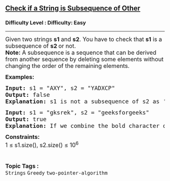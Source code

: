 <h2><a href="https://www.geeksforgeeks.org/problems/given-two-strings-find-if-first-string-is-a-subsequence-of-second/1?_gl=1*1c6982m*_up*MQ..*_gs*MQ..&gbraid=0AAAAAC9yBkB7rn2o4IGOy6u-8DiOgyK8D">Check if a String is Subsequence of Other</a></h2><h3>Difficulty Level : Difficulty: Easy</h3><hr><div class="problems_problem_content__Xm_eO"><p><span style="font-size: 18px;">Given two strings <strong>s1</strong> and <strong>s2</strong>. You have to check that <strong>s1</strong> is a subsequence of <strong>s2 </strong> or not. <br><strong>Note:</strong> A subsequence is a sequence that can be derived from another sequence by deleting some elements without changing the order of the remaining elements.</span></p>
<p><span style="font-size: 18px;"><strong>Examples:</strong></span></p>
<pre><span style="font-size: 18px;"><strong>Input: </strong>s1 = "AXY", s2 = "YADXCP"
<strong>Output: </strong>false
<strong>Explanation:</strong> s1 is not a subsequence of s2 as 'Y' appears before 'A'.</span></pre>
<pre><span style="font-size: 18px;"><strong>Input: </strong>s1 = "gksrek", s2 = "geeksforgeeks"
<strong>Output:</strong> true
<strong>Explanation: </strong>If we combine the bold character of "<strong>g</strong>ee<strong>ks</strong>fo<strong>r</strong>g<strong>e</strong>e<strong>k</strong>s", it equals to s1. So s1</span> <span style="font-size: 14pt;">is a subsequence of s2. </span></pre>
<p><span style="font-size: 18px;"><strong>Constraints:</strong><br>1 ≤ s1.size(), s2.size() ≤ 10<sup>6</sup></span></p></div><br><p><span style=font-size:18px><strong>Topic Tags : </strong><br><code>Strings</code>&nbsp;<code>Greedy</code>&nbsp;<code>two-pointer-algorithm</code>&nbsp;